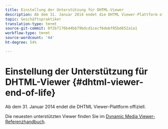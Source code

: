 ```yaml
---
title: Einstellung der Unterstützung für DHTML-Viewer
description: Ab dem 31. Januar 2014 endet die DHTML Viewer-Plattform offiziell.
topic: Geschäftspraktiker
translation-type: tm+mt
source-git-commit: 0f2b7176b44bb79bdcd1cecf6debf05bd652a1a1
workflow-type: tm+mt
source-wordcount: '44'
ht-degree: 54%

---
```



# Einstellung der Unterstützung für DHTML-Viewer {#dhtml-viewer-end-of-life}

Ab dem 31. Januar 2014 endet die DHTML Viewer-Plattform offiziell.

Die neuesten unterstützten Viewer finden Sie im [Dynamic Media Viewer-Referenzhandbuch](https://experienceleague.adobe.com/docs/dynamic-media-developer-resources/library/home.html?lang=de).